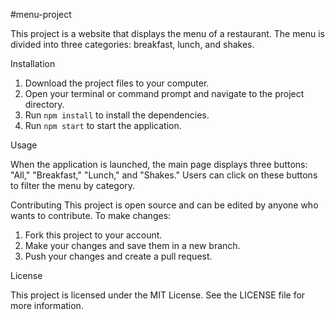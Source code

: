 #menu-project

This project is a website that displays the menu of a restaurant. The menu is divided into three categories: breakfast, lunch, and shakes.

Installation
1. Download the project files to your computer.
2. Open your terminal or command prompt and navigate to the project directory.
3. Run `npm install` to install the dependencies.
4. Run `npm start` to start the application.

Usage

When the application is launched, the main page displays three buttons: "All," "Breakfast," "Lunch," and "Shakes." Users can click on these buttons to filter the menu by category.

Contributing
This project is open source and can be edited by anyone who wants to contribute. To make changes:

1. Fork this project to your account.
3. Make your changes and save them in a new branch.
4. Push your changes and create a pull request.

License

This project is licensed under the MIT License. See the LICENSE file for more information.
